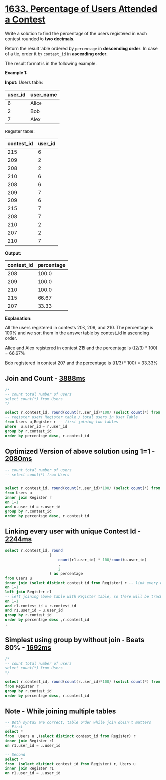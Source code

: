 # [1633.  Percentage of Users Attended a Contest](https://leetcode.com/problems/percentage-of-users-attended-a-contest/)

Write a solution to find the percentage of the users registered in each contest rounded to  **two decimals**.

Return the result table ordered by  `percentage`  in  **descending order**. In case of a tie, order it by  `contest_id`  in  **ascending order**.

The result format is in the following example.

**Example 1:**

**Input:** 
Users table:

| user_id | user_name |
|-|-|
| 6       | Alice     |
| 2       | Bob       |
| 7       | Alex      |

Register table:

| contest_id | user_id |
|-|-|
| 215        | 6       |
| 209        | 2       |
| 208        | 2       |
| 210        | 6       |
| 208        | 6       |
| 209        | 7       |
| 209        | 6       |
| 215        | 7       |
| 208        | 7       |
| 210        | 2       |
| 207        | 2       |
| 210        | 7       |

**Output:** 

| contest_id | percentage |
|-|-|
| 208        | 100.0      |
| 209        | 100.0      |
| 210        | 100.0      |
| 215        | 66.67      |
| 207        | 33.33      |

**Explanation:** 

All the users registered in contests 208, 209, and 210. The percentage is 100% and we sort them in the answer table by contest_id in ascending order.

Alice and Alex registered in contest 215 and the percentage is ((2/3) * 100) = 66.67%

Bob registered in contest 207 and the percentage is ((1/3) * 100) = 33.33%

## Join and Count - [3888ms](https://leetcode.com/problems/percentage-of-users-attended-a-contest/submissions/1038190045/?source=submission-ac)

```sql
/*
-- count total number of users
select count(*) from Users
*/

select r.contest_id, round(count(r.user_id)*100/ (select count(*) from Users),2) as percentage 
-- register users Register table / total users in User Table
from Users u,Register r -- first joining two tables 
where  u.user_id = r.user_id
group by r.contest_id
order by percentage desc, r.contest_id
```

## Optimized Version of above solution using 1=1 - [2080ms](https://leetcode.com/problems/percentage-of-users-attended-a-contest/submissions/1038437340/?source=submission-ac)

```sql
-- count total number of users
-- select count(*) from Users


select r.contest_id, round(count(r.user_id)*100/ (select count(*) from Users),2) as percentage
from Users u
inner join Register r
on 1=1
and u.user_id = r.user_id
group by r.contest_id
order by percentage desc, r.contest_id
```

## Linking every user with unique Contest Id - [2244ms](https://leetcode.com/problems/percentage-of-users-attended-a-contest/submissions/1038435362/?source=submission-ac)

```sql
select r.contest_id, round
					(
  						count(r1.user_id) * 100/count(u.user_id)
                      	,
                      	2
                    ) as percentage
from Users u
inner join (select distinct contest_id from Register) r -- link every user to every unique contest id
on 1=1
left join Register r1
-- left joining above table with Register table, so there will be track who user is not Register for contest as separate row
on 1=1 
and r1.contest_id = r.contest_id 
and r1.user_id = u.user_id
group by r.contest_id
order by percentage desc ,r.contest_id
;
```

## Simplest using group by without join - Beats 80% - [1692ms](https://leetcode.com/problems/percentage-of-users-attended-a-contest/submissions/1038446828/?source=submission-ac)

```sql
/*
-- count total number of users
select count(*) from Users
*/

select r.contest_id, round(count(r.user_id)*100/ (select count(*) from Users),2) as percentage
from Register r
group by r.contest_id
order by percentage desc, r.contest_id
```


## Note - While joining multiple tables 

```sql
-- Both syntax are correct, table order while join doesn't matters
-- First 
select *
from  Users u ,(select distinct contest_id from Register) r
inner join Register r1
on r1.user_id = u.user_id

-- Second
select *
from  (select distinct contest_id from Register) r, Users u
inner join Register r1
on r1.user_id = u.user_id
```


